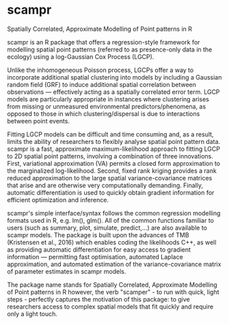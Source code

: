 # scampr
Spatially Correlated, Approximate Modelling of Point patterns in R

scampr is an R package that offers a regression-style framework for modelling spatial point patterns (referred to as presence-only data in the ecology)
using a log-Gaussian Cox Process (LGCP).

Unlike the inhomogeneous Poisson process, LGCPs offer a way to incorporate additional spatial clustering into models by including a Gaussian random field (GRF)
to induce additional spatial correlation between observations — effectively acting as a spatially correlated error term. LGCP models are particularly appropriate
in instances where clustering arises from missing or unmeasured environmental predictors/phenomena, as opposed to those in which clustering/dispersal is due to
interactions between point events.

Fitting LGCP models can be difficult and time consuming and, as a result, limits the ability of researchers to flexibly analyse spatial point pattern data.
scampr is a fast, approximate maximum-likelihood approach to fitting LGCP to 2D spatial point patterns, involving a combination of three innovations. First, variational
approximation (VA) permits a closed form approximation to the marginalized log-likelihood. Second, fixed rank kriging provides a rank reduced approximation to the
large spatial variance-covariance matrices that arise and are otherwise very computationally demanding. Finally, automatic differentiation is used to quickly obtain
gradient information for efficient optimization and inference.

scampr's simple interface/syntax follows the common regression modelling formats used in R, e.g. lm(), glm(). All of the common functions familiar to
users (such as summary, plot, simulate, predict,...) are also available to scampr models. The package is built upon the advances of TMB (Kristensen et al., 2016) which
enables coding the likelihoods C++, as well as providing automatic differentiation for easy access to gradient information — permitting fast optimisation,
automated Laplace approximation, and automated estimation of the variance-covariance matrix of parameter estimates in scampr models.

The package name stands for Spatially Correlated, Approximate Modelling of Point patterns in R however, the verb "scamper" - to run with quick, light steps - perfectly
captures the motivation of this package: to give researchers access to complex spatial models that fit quickly and require only a light touch.
